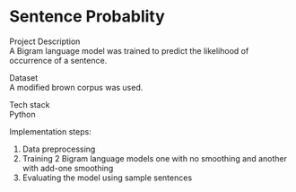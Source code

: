 # Sentence Probablity

Project Description
<br/>A Bigram language model was trained to predict the likelihood of occurrence of a sentence.

Dataset
<br/>A modified brown corpus was used.

Tech stack
<br/>Python

Implementation steps:
<ol>
<li>Data preprocessing</li>
<li>Training 2 Bigram language models one with no smoothing and another with add-one smoothing</li>
<li>Evaluating the model using sample sentences</li>
</ol>

